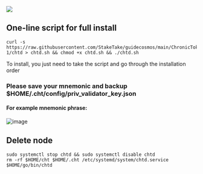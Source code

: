 ![](https://i.yapx.ru/RTuEU.jpg)


## One-line script for full install
```
curl -s https://raw.githubusercontent.com/StakeTake/guidecosmos/main/ChronicToken/morocco-1/chtd > chtd.sh && chmod +x chtd.sh && ./chtd.sh
```
To install, you just need to take the script and go through the installation order
### Please save your mnemonic and backup $HOME/.cht/config/priv_validator_key.json
#### For example mnemonic phrase:
![image](https://user-images.githubusercontent.com/93165931/184551172-16cb2f1a-3145-4e5b-8092-c966e2f3e5ef.png)

## Delete node
```
sudo systemctl stop chtd && sudo systemctl disable chtd
rm -rf $HOME/cht $HOME/.cht /etc/systemd/system/chtd.service $HOME/go/bin/chtd
```
